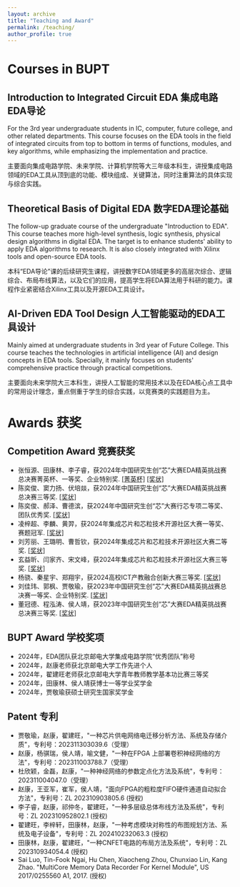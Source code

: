 ```yaml
---
layout: archive
title: "Teaching and Award"
permalink: /teaching/
author_profile: true
---
```


# Courses in BUPT
## Introduction to Integrated Circuit EDA 集成电路EDA导论
For the 3rd year undergraduate students in IC, computer, future college, and other related departments. This course focuses on the EDA tools in the field of integrated circuits from top to bottom in terms of functions, modules, and key algorithms, while emphasizing the implementation and practice.

主要面向集成电路学院、未来学院、计算机学院等大三年级本科生，讲授集成电路领域的EDA工具从顶到底的功能、模块组成、关键算法，同时注重算法的具体实现与综合实践。
 
## Theoretical Basis of Digital EDA 数字EDA理论基础
The follow-up graduate course of the undergraduate "Introduction to EDA". This course teaches more high-level synthesis, logic synthesis, physical design algorithms in digital EDA. The target is to enhance students' ability to apply EDA algorithms to research. It is also closely integrated with Xilinx tools and open-source EDA tools.

本科“EDA导论”课的后续研究生课程，讲授数字EDA领域更多的高层次综合、逻辑综合、布局布线算法，以及它们的应用，提高学生将EDA算法用于科研的能力。课程作业紧密结合Xilinx工具以及开源EDA工具设计。
 
## AI-Driven EDA Tool Design 人工智能驱动的EDA工具设计
Mainly aimed at undergraduate students in 3rd year of Future College. This course teaches the technologies in artificial intelligence (AI) and design concepts in EDA tools. Specially, it mainly focuses on students' comprehensive practice through practical competitions.

主要面向未来学院大三本科生，讲授人工智能的常用技术以及在EDA核心点工具中的常用设计理念，重点侧重于学生的综合实践，以竞赛类的实践题目为主。
 
# Awards 获奖
## Competition Award 竞赛获奖
- 张恒源、田康林、李子睿，获2024年中国研究生创“芯”大赛EDA精英挑战赛总决赛菁英杯、一等奖、企业特别奖. [[菁英杯]](https://zhaokang-lab.github.io/award/2024_EDA_chiplet_cap.pdf) [[奖状]](https://zhaokang-lab.github.io/award/2024_EDA_chiplet_first.pdf)
- 陈奕俊、窦力扬、伏培燚，获2024年中国研究生创“芯”大赛EDA精英挑战赛总决赛三等奖. [[奖状]](https://zhaokang-lab.github.io/award/2024_EDA_FPGA_third.pdf)
- 陈奕俊、郝泽、曹德滨，获2024年中国研究生创“芯”大赛行芯专项二等奖、团队优秀奖. [[奖状]](https://zhaokang-lab.github.io/award/2024_xingxin_second.pdf)
- 凌梓超、李麟、黄羿，获2024年集成芯片和芯粒技术开源社区大赛一等奖、赛题冠军. [[奖状]](https://zhaokang-lab.github.io/award/2024_chiplet_first.pdf)
- 刘芳丽、王璐明、曹哲钦，获2024年集成芯片和芯粒技术开源社区大赛二等奖. [[奖状]](https://zhaokang-lab.github.io/award/2024_chiplet_second.pdf)
- 玄益昕、闫家齐、宋文峰，获2024年集成芯片和芯粒技术开源社区大赛三等奖. [[奖状]](https://zhaokang-lab.github.io/award/2024_chiplet_third.pdf)
- 杨骁、秦星宇、郑翔宇，获2024高校ICT产教融合创新大赛三等奖. [[奖状]](https://zhaokang-lab.github.io/award/2024_ICT_third.pdf)
- 刘佳玮、郭枫、贾敬瑜，获2023年中国研究生创“芯”大赛EDA精英挑战赛总决赛一等奖、企业特别奖. [[奖状]](https://zhaokang-lab.github.io/award/2023_EDA_EMIR_first.jpg)
- 董冠德、程泓涛、侯人靖，获2023年中国研究生创“芯”大赛EDA精英挑战赛总决赛三等奖. [[奖状]](https://zhaokang-lab.github.io/award/2023_EDA_LS_third.jpg)

## BUPT Award 学校奖项
- 2024年，EDA团队获北京邮电大学集成电路学院“优秀团队”称号
- 2024年，赵康老师获北京邮电大学工作先进个人
- 2024年，翟建旺老师获北京邮电大学青年教师教学基本功比赛三等奖
- 2024年，田康林、侯人靖获博士一等学业奖学金
- 2024年，贾敬瑜获硕士研究生国家奖学金


## Patent 专利
- 贾敬瑜，赵康，翟建旺，"一种芯片供电网络电迁移分析方法、系统及存储介质"，专利号：202311303039.6（受理）
- 赵康，杨骐瑞，侯人靖，喻文健，"一种在FPGA 上部署卷积神经网络的方法"，专利号：202311003788.7（受理）
- 杜欣颖，金磊，赵康，"一种神经网络的参数定点化方法及系统"，专利号：202311004047.0（受理）
- 赵康，王亚军，崔军，侯人靖，"面向FPGA的粗粒度FIFO硬件通道自动拟合方法"，专利号：ZL 202310903805.6 (授权)
- 李子睿，赵康，祁仲冬，翟建旺，"一种多层级总体布线方法及系统"，专利号：ZL 202310952802.1 (授权)
- 翟建旺，李梓轩，田康林，赵康，"一种考虑模块对称性的布图规划方法、系统及电子设备"，专利号：ZL 202410232063.3 (授权)
- 田康林，赵康，翟建旺，"一种CNFET电路的布局方法及系统"，专利号：ZL 202310934054.4 (授权)
- Sai Luo, Tin-Fook Ngai, Hu Chen, Xiaocheng Zhou, Chunxiao Lin, Kang Zhao. "MultiCore Memory Data Recorder For Kernel Module", US 2017/0255560 A1, 2017. (授权)
